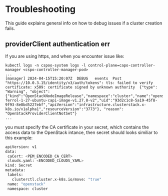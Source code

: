# Troubleshooting

This guide explains general info on how to debug issues if a cluster creation fails.

## providerClient authentication err

If you are using https, and when you encounter issue like:

```
kubectl logs -n cspoo-system logs -l control-plane=capo-controller-manager <cspo-controller-manager-pod>
...
[manager] 2024-04-15T15:20:07Z	DEBUG	events	Post "https://10.0.3.15/identity/v3/auth/tokens": tls: failed to verify certificate: x509: certificate signed by unknown authority	{"type": "Warning", "object": {"kind":"OpenStackNodeImageRelease","namespace":"cluster","name":"openstack-ferrol-1-27-ubuntu-capi-image-v1.27.8-v2","uid":"93d2c1c8-5a19-45f8-9f93-8e8bd5227ebf","apiVersion":"infrastructure.clusterstack.x-k8s.io/v1alpha1","resourceVersion":"3773"}, "reason": "OpenStackProviderClientNotSet"}
...
```

 you must specify the CA certificate in your secret, which contains the access data to the OpenStack intance, then secret should looks similiar to this example:

 ```bash
apiVersion: v1
data:
  caCert: <PEM_ENCODED_CA_CERT>
  clouds.yaml: <ENCODED_CLOUDS_YAML>
kind: Secret
metadata:
  labels:
    clusterctl.cluster.x-k8s.io/move: "true"
  name: "openstack"
  namespace: cluster
 ```
